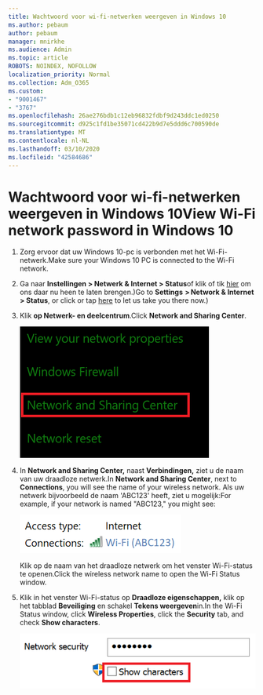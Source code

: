 ```yaml
---
title: Wachtwoord voor wi-fi-netwerken weergeven in Windows 10
ms.author: pebaum
author: pebaum
manager: mnirkhe
ms.audience: Admin
ms.topic: article
ROBOTS: NOINDEX, NOFOLLOW
localization_priority: Normal
ms.collection: Adm_O365
ms.custom:
- "9001467"
- "3767"
ms.openlocfilehash: 26ae276bdb1c12eb96832fdbf9d243ddc1ed0250
ms.sourcegitcommit: d925c1fd1be35071cd422b9d7e5ddd6c700590de
ms.translationtype: MT
ms.contentlocale: nl-NL
ms.lasthandoff: 03/10/2020
ms.locfileid: "42584686"
---
```

# <a name="view-wi-fi-network-password-in-windows-10"></a><span data-ttu-id="1ec5c-102">Wachtwoord voor wi-fi-netwerken weergeven in Windows 10</span><span class="sxs-lookup"><span data-stu-id="1ec5c-102">View Wi-Fi network password in Windows 10</span></span>

1. <span data-ttu-id="1ec5c-103">Zorg ervoor dat uw Windows 10-pc is verbonden met het Wi-Fi-netwerk.</span><span class="sxs-lookup"><span data-stu-id="1ec5c-103">Make sure your Windows 10 PC is connected to the Wi-Fi network.</span></span>

2. <span data-ttu-id="1ec5c-104">Ga naar **Instellingen > Netwerk & Internet > Status**of klik of tik [hier](ms-settings:network?activationSource=GetHelp) om ons daar nu heen te laten brengen.)</span><span class="sxs-lookup"><span data-stu-id="1ec5c-104">Go to **Settings  > Network & Internet  > Status**, or click or tap [here](ms-settings:network?activationSource=GetHelp) to let us take you there now.)</span></span>

3. <span data-ttu-id="1ec5c-105">Klik **op Netwerk- en deelcentrum**.</span><span class="sxs-lookup"><span data-stu-id="1ec5c-105">Click **Network and Sharing Center**.</span></span>

    ![Netwerk- en deelcentrum.](media/network-sharing-center.png)

4. <span data-ttu-id="1ec5c-107">In **Network and Sharing Center,** naast **Verbindingen,** ziet u de naam van uw draadloze netwerk.</span><span class="sxs-lookup"><span data-stu-id="1ec5c-107">In **Network and Sharing Center**, next to **Connections**, you will see the name of your wireless network.</span></span> <span data-ttu-id="1ec5c-108">Als uw netwerk bijvoorbeeld de naam 'ABC123' heeft, ziet u mogelijk:</span><span class="sxs-lookup"><span data-stu-id="1ec5c-108">For example, if your network is named "ABC123," you might see:</span></span>

    ![Netwerkverbindingen.](media/network-connections.png)

    <span data-ttu-id="1ec5c-110">Klik op de naam van het draadloze netwerk om het venster Wi-Fi-status te openen.</span><span class="sxs-lookup"><span data-stu-id="1ec5c-110">Click the wireless network name to open the Wi-Fi Status window.</span></span> 

5. <span data-ttu-id="1ec5c-111">Klik in het venster Wi-Fi-status op **Draadloze eigenschappen,** klik op het tabblad **Beveiliging** en schakel **Tekens weergeven**in.</span><span class="sxs-lookup"><span data-stu-id="1ec5c-111">In the Wi-Fi Status window, click **Wireless Properties**, click the **Security** tab, and check **Show characters**.</span></span>

    ![Wi-Fi-wachtwoordtekens weergeven.](media/show-password-characters.png)

